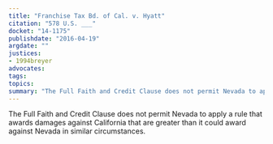 ```yaml
---
title: "Franchise Tax Bd. of Cal. v. Hyatt"
citation: "578 U.S. ___"
docket: "14-1175"
publishdate: "2016-04-19"
argdate: ""
justices:
- 1994breyer
advocates:
tags:
topics:
summary: "The Full Faith and Credit Clause does not permit Nevada to apply a rule that awards damages against California that are greater than it could award against Nevada in similar circumstances."
---
```

The Full Faith and Credit Clause does not permit Nevada to apply a rule that awards damages against California that are greater than it could award against Nevada in similar circumstances.

